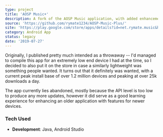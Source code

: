 ```yaml
---
type: project
title: 'AOSP Music+'
description: A fork of the AOSP Music application, with added enhancements for modern Android
source: 'https://github.com/rymate1234/AOSP-Music-Plus/'
site: 'https://play.google.com/store/apps/details?id=net.rymate.music&hl=en_US'
category: Android App
status: legacy
date: '2019-07-27'
---
```

Originally, I published pretty much intended as a throwaway -- I'd managed to compile this app for an extremely low end device I had at the time, so I decided to also put it on the store in case a similarly lightweight was something people wanted. It turns out that it definitely was wanted, with a current peak install base of over 1.2 million devices and peaking at over 25k downloads a day. 

The app currently lies abandoned, mostly because the API level is too low to produce any more updates, however it did serve as a good learning experience for enhancing an older application with features for newer devices.

### Tech Used

 - **Development**: Java, Android Studio

